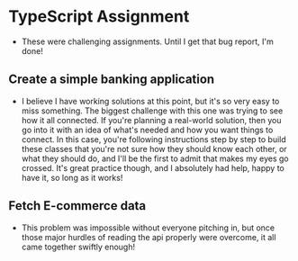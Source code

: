 # TypeScript Assignment

- These were challenging assignments. Until I get that bug report, I'm done!

## Create a simple banking application

- I believe I have working solutions at this point, but it's so very easy to miss something. The biggest challenge with this one was trying to see how it all connected. If you're planning a real-world solution, then you go into it with an idea of what's needed and how you want things to connect. In this case, you're following instructions step by step to build these classes that you're not sure how they should know each other, or what they should do, and I'll be the first to admit that makes my eyes go crossed. It's great practice though, and I absolutely had help, happy to have it, so long as it works!

## Fetch E-commerce data

- This problem was impossible without everyone pitching in, but once those major hurdles of reading the api properly were overcome, it all came together swiftly enough!
